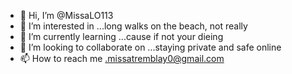 - 👋 Hi, I’m @MissaLO113
- 👀 I’m interested in ...long walks on the beach, not really 
- 🌱 I’m currently learning ...cause if not your dieing
- 💞️ I’m looking to collaborate on ...staying private and safe online
- 📫 How to reach me .missatremblay0@gmail.com 

<!---
MissaLO113/MissaLO113 is a ✨ special ✨ repository because its `README.md` (this file) appears on your GitHub profile.
You can click the Preview link to take a look at your changes.
--->
